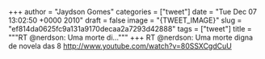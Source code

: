 
+++
author = "Jaydson Gomes"
categories = ["tweet"]
date = "Tue Dec 07 13:02:50 +0000 2010"
draft = false
image = "{TWEET_IMAGE}"
slug = "ef814da0625fc9a131a9170decaa2a7293d42888"
tags = ["tweet"]
title = """RT @nerdson: Uma morte di..."""
+++
RT @nerdson: Uma morte digna de novela das 8 http://www.youtube.com/watch?v=80SSXCgdCuU
